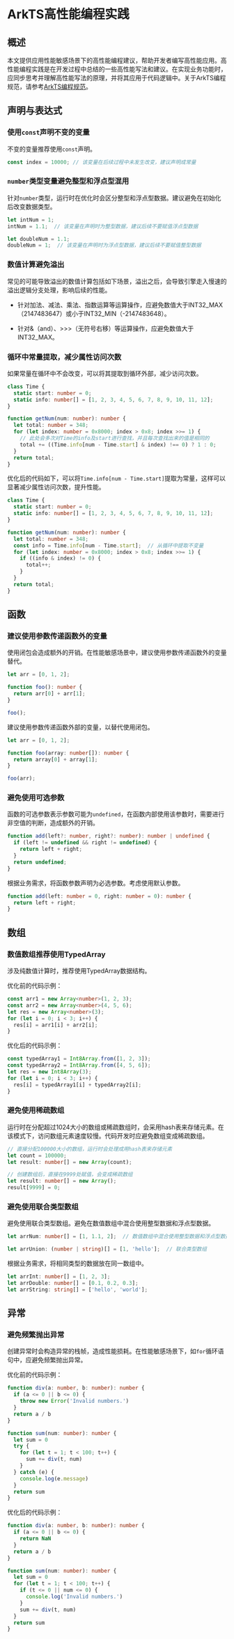 # ArkTS高性能编程实践

<!--Kit: ArkTS-->
<!--Subsystem: ArkCompiler-->
<!--Owner: @zhanyi819-->
<!--SE: @qyhuo32-->
<!--TSE: @kirl75; @zsw_zhushiwei-->

## 概述

本文提供应用性能敏感场景下的高性能编程建议，帮助开发者编写高性能应用。高性能编程实践是在开发过程中总结的一些高性能写法和建议。在实现业务功能时，应同步思考并理解高性能写法的原理，并将其应用于代码逻辑中。关于ArkTS编程规范，请参考[ArkTS编程规范](./arkts-coding-style-guide.md)。

## 声明与表达式

### 使用`const`声明不变的变量

不变的变量推荐使用`const`声明。

``` TypeScript
const index = 10000; // 该变量在后续过程中未发生改变，建议声明成常量
```


### `number`类型变量避免整型和浮点型混用

针对`number`类型，运行时在优化时会区分整型和浮点型数据。建议避免在初始化后改变数据类型。

``` TypeScript
let intNum = 1;
intNum = 1.1;  // 该变量在声明时为整型数据，建议后续不要赋值浮点型数据

let doubleNum = 1.1;
doubleNum = 1;  // 该变量在声明时为浮点型数据，建议后续不要赋值整型数据
```


### 数值计算避免溢出

常见的可能导致溢出的数值计算包括如下场景，溢出之后，会导致引擎走入慢速的溢出逻辑分支处理，影响后续的性能。

- 针对加法、减法、乘法、指数运算等运算操作，应避免数值大于INT32_MAX（2147483647）或小于INT32_MIN（-2147483648）。

- 针对&（and）、>>>（无符号右移）等运算操作，应避免数值大于INT32_MAX。


### 循环中常量提取，减少属性访问次数

如果常量在循环中不会改变，可以将其提取到循环外部，减少访问次数。

``` TypeScript
class Time {
  static start: number = 0;
  static info: number[] = [1, 2, 3, 4, 5, 6, 7, 8, 9, 10, 11, 12];
}

function getNum(num: number): number {
  let total: number = 348;
  for (let index: number = 0x8000; index > 0x8; index >>= 1) {
    // 此处会多次对Time的info及start进行查找，并且每次查找出来的值是相同的
    total += ((Time.info[num - Time.start] & index) !== 0) ? 1 : 0;
  }
  return total;
}
```

优化后的代码如下，可以将`Time.info[num - Time.start]`提取为常量，这样可以显著减少属性访问次数，提升性能。

``` TypeScript
class Time {
  static start: number = 0;
  static info: number[] = [1, 2, 3, 4, 5, 6, 7, 8, 9, 10, 11, 12];
}

function getNum(num: number): number {
  let total: number = 348;
  const info = Time.info[num - Time.start];  // 从循环中提取不变量
  for (let index: number = 0x8000; index > 0x8; index >>= 1) {
    if ((info & index) != 0) {
      total++;
    }
  }
  return total;
}
```


## 函数

### 建议使用参数传递函数外的变量

使用闭包会造成额外的开销。在性能敏感场景中，建议使用参数传递函数外的变量替代。

``` TypeScript
let arr = [0, 1, 2];

function foo(): number {
  return arr[0] + arr[1];
}

foo();
```

建议使用参数传递函数外部的变量，以替代使用闭包。
``` TypeScript
let arr = [0, 1, 2];

function foo(array: number[]): number {
  return array[0] + array[1];
}

foo(arr);
```


### 避免使用可选参数

函数的可选参数表示参数可能为`undefined`，在函数内部使用该参数时，需要进行非空值的判断，造成额外的开销。

``` TypeScript
function add(left?: number, right?: number): number | undefined {
  if (left != undefined && right != undefined) {
    return left + right;
  }
  return undefined;
}
```

根据业务需求，将函数参数声明为必选参数。考虑使用默认参数。
``` TypeScript
function add(left: number = 0, right: number = 0): number {
  return left + right;
}
```


## 数组

### 数值数组推荐使用TypedArray

涉及纯数值计算时，推荐使用TypedArray数据结构。

优化前的代码示例：
``` TypeScript
const arr1 = new Array<number>(1, 2, 3);
const arr2 = new Array<number>(4, 5, 6);
let res = new Array<number>(3);
for (let i = 0; i < 3; i++) {
  res[i] = arr1[i] + arr2[i];
}
```

优化后的代码示例：
``` TypeScript
const typedArray1 = Int8Array.from([1, 2, 3]);
const typedArray2 = Int8Array.from([4, 5, 6]);
let res = new Int8Array(3);
for (let i = 0; i < 3; i++) {
  res[i] = typedArray1[i] + typedArray2[i];
}
```


### 避免使用稀疏数组

运行时在分配超过1024大小的数组或稀疏数组时，会采用hash表来存储元素。在该模式下，访问数组元素速度较慢。代码开发时应避免数组变成稀疏数组。

``` TypeScript
// 直接分配100000大小的数组，运行时会处理成用hash表来存储元素
let count = 100000;
let result: number[] = new Array(count);

// 创建数组后，直接在9999处赋值，会变成稀疏数组
let result: number[] = new Array();
result[9999] = 0;
```


### 避免使用联合类型数组

避免使用联合类型数组。避免在数值数组中混合使用整型数据和浮点型数据。

``` TypeScript
let arrNum: number[] = [1, 1.1, 2];  // 数值数组中混合使用整型数据和浮点型数据

let arrUnion: (number | string)[] = [1, 'hello'];  // 联合类型数组
```

根据业务需求，将相同类型的数据放在同一数组中。  
``` TypeScript
let arrInt: number[] = [1, 2, 3];
let arrDouble: number[] = [0.1, 0.2, 0.3];
let arrString: string[] = ['hello', 'world'];
```


## 异常

### 避免频繁抛出异常

创建异常时会构造异常的栈帧，造成性能损耗。在性能敏感场景下，如`for`循环语句中，应避免频繁抛出异常。

优化前的代码示例：

``` TypeScript
function div(a: number, b: number): number {
  if (a <= 0 || b <= 0) {
    throw new Error('Invalid numbers.')
  }
  return a / b
}

function sum(num: number): number {
  let sum = 0
  try {
    for (let t = 1; t < 100; t++) {
      sum += div(t, num)
    }
  } catch (e) {
    console.log(e.message)
  }
  return sum
}
```

优化后的代码示例：

``` TypeScript
function div(a: number, b: number): number {
  if (a <= 0 || b <= 0) {
    return NaN
  }
  return a / b
}

function sum(num: number): number {
  let sum = 0
  for (let t = 1; t < 100; t++) {
    if (t <= 0 || num <= 0) {
      console.log('Invalid numbers.')
    }
    sum += div(t, num)
  }
  return sum
}
```
